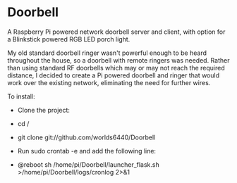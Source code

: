 Doorbell
========

A Raspberry Pi powered network doorbell server and client, with option for a Blinkstick powered RGB LED porch light.

My old standard doorbell ringer wasn't powerful enough to be heard throughout the house, so a doorbell with remote ringers was needed. Rather than using standard RF doorbells which may or may not reach the required distance, I decided to create a Pi powered doorbell and ringer that would work over the existing network, eliminating the need for further wires.

To install:
 - Clone the project:
 - cd /
 - git clone git://github.com/worlds6440/Doorbell

 - Run sudo crontab -e and add the following line:
 - @reboot sh /home/pi/Doorbell/launcher_flask.sh >/home/pi/Doorbell/logs/cronlog 2>&1
